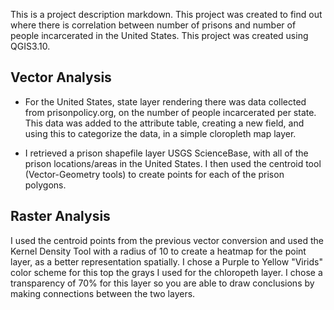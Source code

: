 This is a project description markdown.
This project was created to find out where there is correlation between number of prisons and number of people incarcerated in the United
States. This project was created using QGIS3.10.

## **Vector Analysis**
- For the United States, state layer rendering there was data collected from prisonpolicy.org, on the number of people incarcerated
per state. This data was added to the attribute table, creating a new field, and using this to categorize the data, in a simple cloropleth
map layer.

- I retrieved a prison shapefile layer USGS ScienceBase, with all of the prison locations/areas in the United States. I then used the
centroid tool (Vector-Geometry tools) to create points for each of the prison polygons. 

## **Raster Analysis**
I used the centroid points from the previous vector conversion and used the Kernel Density Tool with a radius of 10 to create a heatmap
for the point layer, as a better representation spatially. I chose a Purple to Yellow "Virids" color scheme for this top the grays I used
for the chloropeth layer. I chose a transparency of 70% for this layer so you are able to draw conclusions by making connections between 
the two layers.

